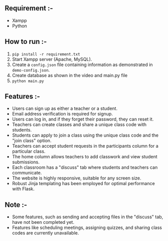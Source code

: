 ## Requirement :-
* Xampp
* Python

## How to run :-
1. `pip install -r requirement.txt`
2. Start Xampp server (Apache, MySQL).
3. Create a `config.json` file containing information as demonstrated in `demo-config.json`.
4. Create database as shown in the video and main.py file
5. `python main.py`

## Features :-
* Users can sign up as either a teacher or a student.
* Email address verification is required for signup.
* Users can log in, and if they forget their password, they can reset it.
* Teachers can create classes and share a unique class code with students.
* Students can apply to join a class using the unique class code and the "join class" option.
* Teachers can accept student requests in the participants column for a particular class.
* The home column allows teachers to add classwork and view student submissions.
* Each classroom has a "discuss" tab where students and teachers can communicate.
* The website is highly responsive, suitable for any screen size.
* Robust Jinja templating has been employed for optimal performance with Flask.

## Note :-
* Some features, such as sending and accepting files in the "discuss" tab, have not been completed yet.
* Features like scheduling meetings, assigning quizzes, and sharing class codes are currently unavailable.

